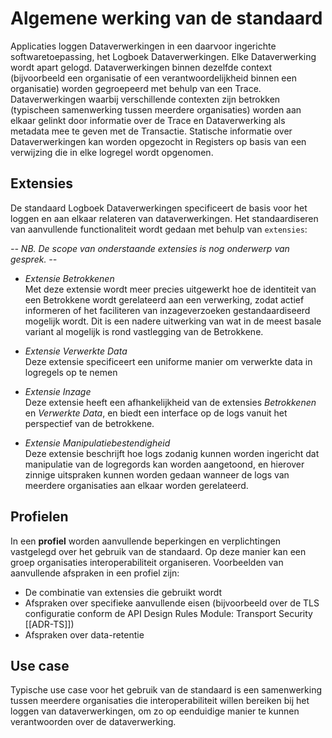 # Algemene werking van de standaard

Applicaties loggen Dataverwerkingen in een daarvoor ingerichte softwaretoepassing, het Logboek Dataverwerkingen. Elke Dataverwerking wordt apart gelogd. Dataverwerkingen binnen dezelfde context (bijvoorbeeld een organisatie of een verantwoordelijkheid binnen een organisatie) worden gegroepeerd met behulp van een Trace. Dataverwerkingen waarbij verschillende contexten zijn betrokken (typischeen samenwerking tussen meerdere organisaties) worden aan elkaar gelinkt door informatie over de Trace en Dataverwerking als metadata mee te geven met de Transactie. Statische informatie over Dataverwerkingen kan worden opgezocht in Registers op basis van een verwijzing die in elke logregel wordt opgenomen.


## Extensies

De standaard Logboek Dataverwerkingen specificeert de basis voor het loggen en aan elkaar relateren van dataverwerkingen.
Het standaardiseren van aanvullende functionaliteit wordt gedaan met behulp van `extensies`:

*-- NB. De scope van onderstaande extensies is nog onderwerp van gesprek. --*

- *Extensie Betrokkenen*<br>
  Met deze extensie wordt meer precies uitgewerkt hoe de identiteit van een <a>Betrokkene</a> wordt gerelateerd aan een verwerking, zodat actief informeren of het faciliteren van inzageverzoeken gestandaardiseerd mogelijk wordt. Dit is een nadere uitwerking van wat in de meest basale variant al mogelijk is rond vastlegging van de Betrokkene.

- *Extensie Verwerkte Data*<br>
  Deze extensie specificeert een uniforme manier om verwerkte data in logregels op te nemen

- *Extensie Inzage*<br>
  Deze extensie heeft een afhankelijkheid van de extensies *Betrokkenen* en *Verwerkte Data*, en biedt een interface op
  de logs vanuit het perspectief van de betrokkene.

- *Extensie Manipulatiebestendigheid*<br>
  Deze extensie beschrijft hoe logs zodanig kunnen worden ingericht dat manipulatie van de logregords kan worden aangetoond,
  en hierover zinnige uitspraken kunnen worden gedaan wanneer de logs van meerdere organisaties aan elkaar worden gerelateerd.


## Profielen

In een **profiel** worden aanvullende beperkingen en verplichtingen vastgelegd over het gebruik van de standaard. Op deze
manier kan een groep organisaties interoperabiliteit organiseren. Voorbeelden van aanvullende afspraken in een profiel zijn:

- De combinatie van extensies die gebruikt wordt
- Afspraken over specifieke aanvullende eisen (bijvoorbeeld over de TLS configuratie conform de API Design Rules Module: Transport Security [[ADR-TS]])
- Afspraken over data-retentie


## Use case

Typische use case voor het gebruik van de standaard is een samenwerking tussen meerdere organisaties die interoperabiliteit willen bereiken bij het loggen van dataverwerkingen, om zo op eenduidige manier te kunnen verantwoorden over de dataverwerking.
